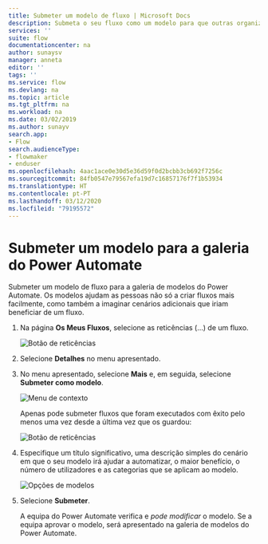 ```yaml
---
title: Submeter um modelo de fluxo | Microsoft Docs
description: Submeta o seu fluxo como um modelo para que outras organizações o possam encontrar na galeria do modelo e utilizar o fluxo que criou.
services: ''
suite: flow
documentationcenter: na
author: sunaysv
manager: anneta
editor: ''
tags: ''
ms.service: flow
ms.devlang: na
ms.topic: article
ms.tgt_pltfrm: na
ms.workload: na
ms.date: 03/02/2019
ms.author: sunayv
search.app:
- Flow
search.audienceType:
- flowmaker
- enduser
ms.openlocfilehash: 4aac1ace0e30d5e36d59f0d2bcbb3cb692f7256c
ms.sourcegitcommit: 84fb0547e79567efa19d7c16857176f7f1b53934
ms.translationtype: HT
ms.contentlocale: pt-PT
ms.lasthandoff: 03/12/2020
ms.locfileid: "79195572"
---
```

# <a name="submit-a-template-to-the-power-automate-gallery"></a>Submeter um modelo para a galeria do Power Automate


Submeter um modelo de fluxo para a galeria de modelos do Power Automate. Os modelos ajudam as pessoas não só a criar fluxos mais facilmente, como também a imaginar cenários adicionais que iriam beneficiar de um fluxo.

1. Na página **Os Meus Fluxos**, selecione as reticências (…) de um fluxo.

    ![Botão de reticências](./media/publish-a-template/ellipsis-button.png)
1. Selecione **Detalhes** no menu apresentado.
1. No menu apresentado, selecione **Mais** e, em seguida, selecione **Submeter como modelo**.

    ![Menu de contexto](./media/publish-a-template/context-menu.png)

   Apenas pode submeter fluxos que foram executados com êxito pelo menos uma vez desde a última vez que os guardou:

     ![Botão de reticências](./media/publish-a-template/need-successful-run-warning.png)
1. Especifique um título significativo, uma descrição simples do cenário em que o seu modelo irá ajudar a automatizar, o maior benefício, o número de utilizadores e as categorias que se aplicam ao modelo.

    ![Opções de modelos](./media/publish-a-template/template-options.png)
1. Selecione **Submeter**.

     A equipa do Power Automate verifica e *pode modificar* o modelo. Se a equipa aprovar o modelo, será apresentado na galeria de modelos do Power Automate.
